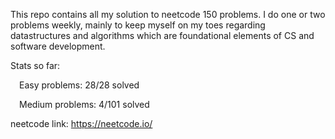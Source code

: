 
This repo contains all my solution to neetcode 150 problems. I do one or two problems weekly, mainly to keep myself on my toes regarding datastructures and algorithms which are foundational elements of CS and software development. 

Stats so far:

  &emsp;Easy problems: 28/28 solved
  
  &emsp;Medium problems: 4/101 solved

neetcode link: https://neetcode.io/

